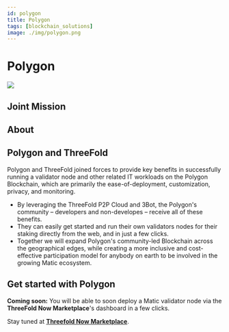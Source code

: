 ```yaml
---
id: polygon
title: Polygon
tags: [blockchain_solutions]
image: ./img/polygon.png
---
```


# Polygon

![](./img/)

## Joint Mission


## About 


## Polygon and ThreeFold

Polygon and ThreeFold joined forces to provide key benefits in successfully running a validator node and other related IT workloads on the Polygon Blockchain, which are primarily the ease-of-deployment, customization, privacy, and monitoring.

- By leveraging the ThreeFold P2P Cloud and 3Bot, the Polygon's community – developers and non-developes – receive all of these benefits.
- They can easily get started and run their own validators nodes for their staking directly from the web, and in just a few clicks. 
- Together we will expand Polygon's community-led Blockchain across the geographical edges, while creating a more inclusive and cost-effective participation model for anybody on earth to be involved in the growing Matic ecosystem. 

## Get started with Polygon

**Coming soon:** You will be able to soon deploy a Matic validator node via the **ThreeFold Now Marketplace**'s dashboard in a few clicks.

Stay tuned at **[Threefold Now Marketplace](https://marketplace.threefold.io)**.